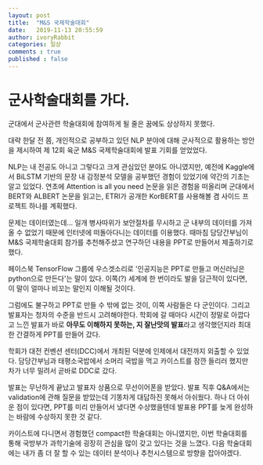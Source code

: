 ```yaml
---
layout: post
title:  "M&S 국제학술대회"
date:   2019-11-13 20:55:59
author: ivoryRabbit
categories: 일상
comments : true
published : false
---
```


# 군사학술대회를 가다.

군대에서 군사관련 학술대회에 참여하게 될 줄은 꿈에도 상상하지 못했다.

대략 한달 전 쯤, 개인적으로 공부하고 있던 NLP 분야에 대해 군사적으로 활용하는 방안을 제시하여 제 12회 육군 M&S 국제학술대회에 발표 기회를 얻었었다. 

NLP는 내 전공도 아니고 그렇다고 크게 관심있던 분야도 아니였지만, 예전에 Kaggle에서 BiLSTM 기반의 문장 내 감정분석 모델을 공부했던 경험이 있었기에 약간의 기초는 알고 있었다. 연초에 Attention is all you need 논문을 읽은 경험을 떠올리며 군대에서 BERT와 ALBERT 논문을 읽고는, ETRI가 공개한 KorBERT를 사용해볼 겸 사이드 프로젝트 하나를 계획했다.

문제는 데이터였는데... 일개 병사따위가 보안절차를 무시하고 군 내부의 데이터를 가져올 수 없었기 때문에 인터넷에 떠돌아다니는 데이터를 이용했다. 때마침 담당간부님이 M&S 국제학술대회 참가를 추천해주셨고 연구하던 내용을 PPT로 만들어서 제출하기로 했다.

페이스북 TensorFlow 그룹에 우스겟소리로 '인공지능은 PPT로 만들고 머신러닝은 python으로 만든다'는 말이 있다. 이쪽(?) 세계에 한 번이라도 발을 담근적이 있다면, 이 말이 얼마나 비꼬는 말인지 이해될 것이다.

그럼에도 불구하고 PPT로 만들 수 밖에 없는 것이, 이쪽 사람들은 다 군인이다. 그리고 발표자는 청자의 수준을 반드시 고려해야한다. 학회에 갈 때마다 시간이 정말로 아깝다고 느낀 발표가 바로 **아무도 이해하지 못하는, 지 잘난맛의 발표**라고 생각했던지라 최대한 간결하게 PPT를 만들어 갔다.

학회가 대전 컨벤션 센터(DCC)에서 개최된 덕분에 인제에서 대전까지 외출할 수 있었다. 담당간부님과 태평소국밥에서 소머리 국밥을 먹고 카이스트를 잠깐 들리러 했지만 차가 너무 밀려서 곧바로 DDC로 갔다.

발표는 무난하게 끝났고 발표자 상품으로 무선이어폰을 받았다. 발표 직후 Q&A에서는 validation에 관해 질문을 받았는데 기똥차게 대답하진 못해서 아쉬웠다. 하나 더 아쉬운 점이 있다면, PPT를 미리 만들어서 냈다면 수상했을텐데 발표용 PPT를 늦게 완성하는 바람에 수상하지 못한 것 같다.

카이스트에 다니면서 경험했던 compact한 학술대회는 아니였지만, 이번 학술대회를 통해 국방부가 과학기술에 굉장히 관심을 많이 갖고 있다는 것을 느꼈다. 다음 학술대회에는 내가 좀 더 잘 할 수 있는 데이터 분석이나 추천시스템으로 방향을 잡아야겠다.
